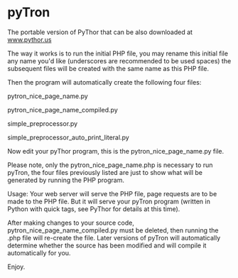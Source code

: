 pyTron
=======================

The portable version of PyThor that can be also downloaded at www.pythor.us 

The way it works is to run the initial PHP file, you may rename this initial file any name you'd like (underscores are recommended to be used spaces)
the subsequent files will be created with the same name as this PHP file.

Then the program will automatically create the following four files:

pytron_nice_page_name.py

pytron_nice_page_name_compiled.py

simple_preprocessor.py

simple_preprocessor_auto_print_literal.py


Now edit your pyThor program, this is the pytron_nice_page_name.py file.

Please note, only the pytron_nice_page_name.php is necessary to run pyTron, the four files previously listed are just to show what will be generated by running the PHP program.

Usage:  Your web server will serve the PHP file, page requests are to be made to the PHP file.  But it will serve your pyTron program (written in Python with quick tags, see PyThor for details at this time).

After making changes to your source code, pytron_nice_page_name_compiled.py must be deleted, then running the .php file will re-create the file.
Later versions of pyTron will automatically determine whether the source has been modified and will compile it automatically for you.

Enjoy.

